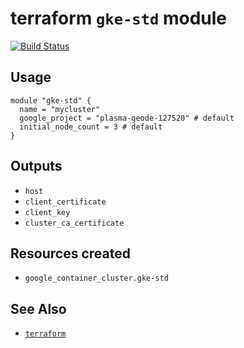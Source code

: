 terraform `gke-std` module
===

[![Build Status](https://travis-ci.org/lsst-sqre/terraform-gke-std.png)](https://travis-ci.org/lsst-sqre/terraform-gke-std)

Usage
---

    module "gke-std" {
      name = "mycluster"
      google_project = "plasma-geode-127520" # default
      initial_node_count = 3 # default
    }

Outputs
---

* `host`
* `client_certificate`
* `client_key`
* `cluster_ca_certificate`

Resources created
---

* `google_container_cluster.gke-std`

See Also
---

* [`terraform`](https://www.terraform.io/)
